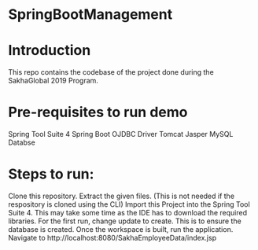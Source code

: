 # SpringBootManagement
# Introduction
This repo contains the codebase of the project done during the SakhaGlobal 2019 Program.

# Pre-requisites to run demo
Spring Tool Suite 4 Spring Boot OJDBC Driver Tomcat Jasper MySQL Databse

# Steps to run:
Clone this repository. Extract the given files. (This is not needed if the respository is cloned using the CLI) Import this Project into the Spring Tool Suite 4. This may take some time as the IDE has to download the required libraries. For the first run, change update to create. This is to ensure the database is created. Once the workspace is built, run the application. Navigate to http://localhost:8080/SakhaEmployeeData/index.jsp
